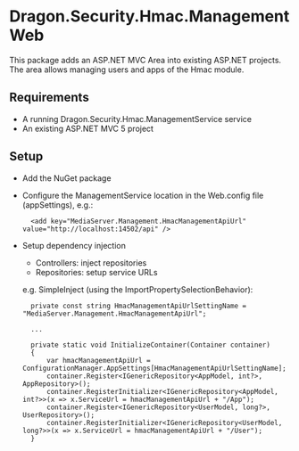 ﻿Dragon.Security.Hmac.ManagementWeb
==================================

This package adds an ASP.NET MVC Area into existing ASP.NET projects. The area allows managing users and apps of the Hmac module.


Requirements
------------

* A running Dragon.Security.Hmac.ManagementService service
* An existing ASP.NET MVC 5 project


Setup
-----

* Add the NuGet package

* Configure the ManagementService location in the Web.config file (appSettings), e.g.:

        <add key="MediaServer.Management.HmacManagementApiUrl" value="http://localhost:14502/api" />

* Setup dependency injection

  - Controllers: inject repositories
  - Repositories: setup service URLs

  e.g. SimpleInject (using the ImportPropertySelectionBehavior):

        private const string HmacManagementApiUrlSettingName = "MediaServer.Management.HmacManagementApiUrl";

        ...

        private static void InitializeContainer(Container container)
        {
            var hmacManagementApiUrl = ConfigurationManager.AppSettings[HmacManagementApiUrlSettingName];
            container.Register<IGenericRepository<AppModel, int?>, AppRepository>();
            container.RegisterInitializer<IGenericRepository<AppModel, int?>>(x => x.ServiceUrl = hmacManagementApiUrl + "/App");
            container.Register<IGenericRepository<UserModel, long?>, UserRepository>();
            container.RegisterInitializer<IGenericRepository<UserModel, long?>>(x => x.ServiceUrl = hmacManagementApiUrl + "/User");
        }
